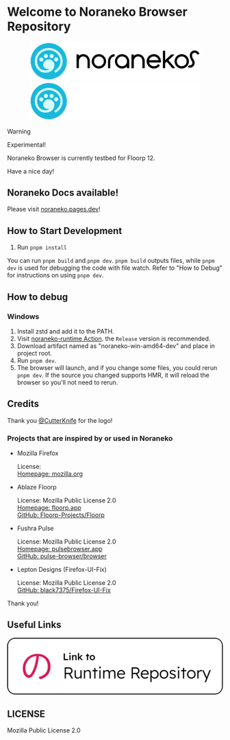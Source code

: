 # Welcome to Noraneko Browser Repository

<p align="center">
<img src=".github/assets/readme/logo_with_wordmark_light.svg#gh-light-mode-only" width="400px"></img>
<img src=".github/assets/readme//logo_with_wordmark_dark.svg#gh-dark-mode-only" width="400px"></img>
</p>

> [!WARNING]
> Experimental!

Noraneko Browser is currently testbed for Floorp 12.

Have a nice day!

## Noraneko Docs available!

Please visit [noraneko.pages.dev](https://noraneko.pages.dev)!

## How to Start Development

1. Run `pnpm install`

You can run `pnpm build` and `pnpm dev`.
`pnpm build` outputs files, while `pnpm dev` is used for debugging the code with file watch.
Refer to "How to Debug" for instructions on using `pnpm dev`.

## How to debug

### Windows

1. Install zstd and add it to the PATH.
2. Visit [noraneko-runtime Action](https://github.com/nyanrus/noraneko-runtime/actions/workflows/wrapper_windows_build.yml).
  the `Release` version is recommended.
3. Download artifact named as "noraneko-win-amd64-dev" and place in project root.
4. Run `pnpm dev`.
5. The browser will launch, and if you change some files, you could rerun `pnpm dev`.
  If the source you changed supports HMR, it will reload the browser so you'll not need to rerun.

## Credits

Thank you [@CutterKnife](https://github.com/CutterKnife) for the logo!

### Projects that are inspired by or used in Noraneko

- Mozilla Firefox

  License:  \
  [Homepage: mozilla.org](https://www.mozilla.org/en-US/firefox/new/)

- Ablaze Floorp

  License: Mozilla Public License 2.0 \
  [Homepage: floorp.app](https://floorp.app) \
  [GitHub: Floorp-Projects/Floorp](https://github.com/Floorp-Projects/Floorp)

- Fushra Pulse

  License: Mozilla Public License 2.0 \
  [Homepage: pulsebrowser.app](https://pulsebrowser.app/) \
  [GitHub: pulse-browser/browser](https://github.com/pulse-browser/browser)

- Lepton Designs (Firefox-UI-Fix)

  License: Mozilla Public License 2.0 \
  [GitHub: black7375/Firefox-UI-Fix](https://github.com/black7375/Firefox-UI-Fix)

Thank you!

## Useful Links

[![Link to Noraneko Runtime Repository](.github/assets/readme/Link2RuntimeRepo.svg)](https://github.com/nyanrus/noraneko-runtime/)

## LICENSE

Mozilla Public License 2.0
